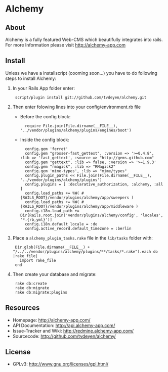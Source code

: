 Alchemy
=======

About
-----

Alchemy is a fully featured Web-CMS which beautifully integrates into rails.
For more Information please visit http://alchemy-app.com

Install
-------

Unless we have a installscript (cooming soon...) you have to do following steps to install Alchemy:

1. In your Rails App folder enter:

        script/plugin install git://github.com/tvdeyen/alchemy.git

2. Then enter folowing lines into your config/environment.rb file

    * Before the config block:

            require File.join(File.dirname(__FILE__), '../vendor/plugins/alchemy/plugins/engines/boot')

    * Inside the config block:

            config.gem 'ferret'
            config.gem "grosser-fast_gettext", :version => '>=0.4.8', :lib => 'fast_gettext', :source => "http://gems.github.com" 
            config.gem "gettext", :lib => false, :version => '>=1.9.3'
            config.gem "rmagick", :lib => "RMagick2" 
            config.gem 'mime-types', :lib => "mime/types" 
            config.plugin_paths << File.join(File.dirname(__FILE__), '../vendor/plugins/alchemy/plugins')
            config.plugins = [ :declarative_authorization, :alchemy, :all ]
            config.load_paths += %W( #{RAILS_ROOT}/vendor/plugins/alchemy/app/sweepers )
            config.load_paths += %W( #{RAILS_ROOT}/vendor/plugins/alchemy/app/middleware )
            config.i18n.load_path += Dir[Rails.root.join('vendor/plugins/alchemy/config', 'locales', '*.{rb,yml}')]
            config.i18n.default_locale = :de
            config.active_record.default_timezone = :berlin

3. Place a `alchemy_plugin_tasks.rake` file in the `lib/tasks` folder with:

        Dir.glob(File.dirname(__FILE__) + "/../../vendor/plugins/alchemy/plugins/**/tasks/*.rake").each do |rake_file|
          import rake_file
        end

4. Then create your database and migrate:

        rake db:create
        rake db:migrate
        rake db:migrate:plugins

Resources
---------

* Homepage: <http://alchemy-app.com/>
* API Documentation: <http://api.alchemy-app.com/>
* Issue-Tracker and Wiki: <http://redmine.alchemy-app.com/>
* Sourcecode: <http://github.com/tvdeyen/alchemy/>

License
-------

* GPLv3: <http://www.gnu.org/licenses/gpl.html/>
